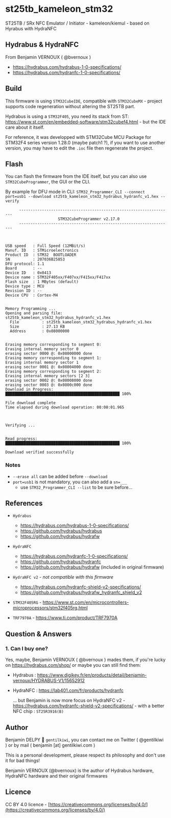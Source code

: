 # st25tb_kameleon_stm32

ST25TB / SRx NFC Emulator / Initiator - kameleon/kiemul - based on Hyrabus with HydraNFC

## Hydrabus & HydraNFC

From Benjamin VERNOUX ( @bvernoux )

- https://hydrabus.com/hydrabus-1-0-specifications/
- https://hydrabus.com/hydranfc-1-0-specifications/


## Build

This firmware is using `STM32CubeIDE`, compatible with `STM32CubeMX` - project supports code regeneration without altering the ST25TB part.

Hydrabus is using a `STM32F405`, you need its stack from ST: https://www.st.com/en/embedded-software/stm32cubef4.html - but the IDE care about it itself.

For reference, it was developped with STM32Cube MCU Package for STM32F4 series version 1.28.0 (maybe patch1 ?), if you want to use another version, you may have to edit the `.ioc` file then regenerate the project.

## Flash

You can flash the firmware from the IDE itself, but you can also use `STM32CubeProgrammer`, the GUI or the CLI.

By example for DFU mode in CLI: `STM32_Programmer_CLI --connect port=usb1 --download st25tb_kameleon_stm32_hydrabus_hydranfc_v1.hex --verify`

```
      -------------------------------------------------------------------
                       STM32CubeProgrammer v2.17.0
      -------------------------------------------------------------------



USB speed   : Full Speed (12MBit/s)
Manuf. ID   : STMicroelectronics
Product ID  : STM32  BOOTLOADER
SN          : 207036B25853
DFU protocol: 1.1
Board       : --
Device ID   : 0x0413
Device name : STM32F405xx/F407xx/F415xx/F417xx
Flash size  : 1 MBytes (default)
Device type : MCU
Revision ID : --
Device CPU  : Cortex-M4


Memory Programming ...
Opening and parsing file: st25tb_kameleon_stm32_hydrabus_hydranfc_v1.hex
  File          : st25tb_kameleon_stm32_hydrabus_hydranfc_v1.hex
  Size          : 27.13 KB
  Address       : 0x08000000


Erasing memory corresponding to segment 0:
Erasing internal memory sector 0
erasing sector 0000 @: 0x08000000 done
Erasing memory corresponding to segment 1:
Erasing internal memory sector 1
erasing sector 0001 @: 0x08004000 done
Erasing memory corresponding to segment 2:
Erasing internal memory sectors [2 3]
erasing sector 0002 @: 0x08008000 done
erasing sector 0003 @: 0x0800c000 done
Download in Progress:
██████████████████████████████████████████████████ 100%

File download complete
Time elapsed during download operation: 00:00:01.965



Verifying ...


Read progress:
██████████████████████████████████████████████████ 100%

Download verified successfully
```

### Notes

- `--erase all` can be added before `--download`
- `port=usb1` is not mandatory, you can also add a `sn=___`
  - use `STM32_Programmer_CLI --list` to be sure before...

## References

- `Hydrabus`
  - https://hydrabus.com/hydrabus-1-0-specifications/
  - https://github.com/hydrabus/hydrabus
  - https://github.com/hydrabus/hydrafw
  
- `HydraNFC`
  - https://hydrabus.com/hydranfc-1-0-specifications/
  - https://github.com/hydrabus/hydranfc
  - https://github.com/hydrabus/hydrafw (included in original firmware)

- `HydraNFC v2` - _not compatible with this firmware_
  - https://hydrabus.com/hydranfc-shield-v2-specifications/ 
  - https://github.com/hydrabus/hydrafw_hydranfc_shield_v2

- `STM32F405RG` - https://www.st.com/en/microcontrollers-microprocessors/stm32f405rg.html

- `TRF7970A` - https://www.ti.com/product/TRF7970A


## Question & Answers

### 1. Can I buy one?

Yes, maybe, Benjamin VERNOUX ( @bvernoux ) mades them, if you're lucky on https://hydrabus.com/shop/ or maybe you can still find them:
- Hydrabus : https://www.digikey.fr/en/products/detail/benjamin-vernoux/HYDRABUS-V1/15652912
- HydraNFC : https://lab401.com/fr/products/hydranfc
  
  ... but Benjamin is now more focus on HydraNFC v2 - https://hydrabus.com/hydranfc-shield-v2-specifications/ - with a better NFC chip : `ST25R3916(B)`

## Author

Benjamin DELPY 🥝 `gentilkiwi`, you can contact me on Twitter ( @gentilkiwi ) or by mail ( benjamin [at] gentilkiwi.com )

This is a personal development, please respect its philosophy and don't use it for bad things!

Benjamin VERNOUX (@bvernoux) is the author of Hydrabus hardware, HydraNFC hardware and their original firmwares


## Licence

CC BY 4.0 licence - [https://creativecommons.org/licenses/by/4.0/](https://creativecommons.org/licenses/by/4.0/)
